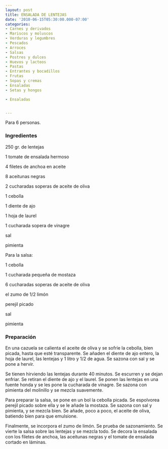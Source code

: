 ```yaml
---
layout: post
title: ENSALADA DE LENTEJAS
date: '2010-06-15T05:30:00.000-07:00'
categories:
- Carnes y derivados
- Mariscos y moluscos
- Verduras y legumbres
- Pescados
- Arroces
- Salsas
- Postres y dulces
- Huevos y lacteos
- Pastas
- Entrantes y bocadillos
- Frutas
- Sopas y cremas
- Ensaladas
- Setas y hongos

- Ensaladas


---
```


Para 6 personas.

<h3>Ingredientes</h3>

250 gr. de lentejas

1 tomate de ensalada hermoso

4 filetes de anchoa en aceite

8 aceitunas negras

2 cucharadas soperas de aceite de oliva

1 cebolla

1 diente de ajo

1 hoja de laurel

1 cucharada sopera de vinagre

sal

pimienta

Para la salsa:

1 cebolla

1 cucharada pequeña de mostaza

6 cucharadas soperas de aceite de oliva

el zumo de 1/2 limón

perejil picado

sal

pimienta

<h3>Preparación</h3>

En una cazuela se calienta el aceite de oliva y se sofríe la cebolla, bien picada, hasta que esté transparente. Se añaden el diente de ajo entero, la hoja de laurel, las lentejas y 1 litro y 1/2 de agua. Se sazona con sal y se pone a hervir.

Se tienen hirviendo las lentejas durante 40 minutos. Se escurren y se dejan enfriar. Se retiran el diente de ajo y el laurel. Se ponen las lentejas en una fuente honda y se les pone la cucharada de vinagre. Se sazona con pimienta del molinillo y se mezcla suavemente.

Para preparar la salsa, se pone en un bol la cebolla picada. Se espolvorea perejil picado sobre ella y se le añade la mostaza. Se sazona con sal y pimienta, y se mezcla bien. Se añade, poco a poco, el aceite de oliva, batiendo bien para que emulsione.

Finalmente, se incorpora el zumo de limón. Se prueba de sazonamiento. Se vierte la salsa sobre las lentejas y se mezcla todo. Se decora la ensalada con los filetes de anchoa, las aceitunas negras y el tomate de ensalada cortado en láminas.

